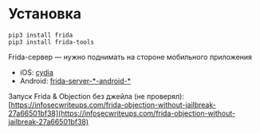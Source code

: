 # Установка

```
pip3 install frida
pip3 install frida-tools
```

Frida-сервер — нужно поднимать на стороне мобильного приложения

* iOS: [cydia](https://frida.re/docs/ios/)
* Android: [frida-server-\*-android-\*](https://github.com/frida/frida/releases)

Запуск Frida & Objection без джейла (не проверял): [https://infosecwriteups.com/frida-objection-without-jailbreak-27a66501bf38](https://infosecwriteups.com/frida-objection-without-jailbreak-27a66501bf38)

